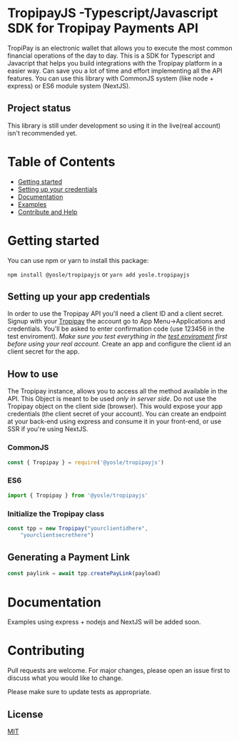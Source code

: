 TropipayJS -Typescript/Javascript SDK for Tropipay Payments API
===========

TropiPay is an electronic wallet that allows you to execute the most common financial operations of the day to day. This is a SDK for Typescript and Javacript that helps you build integrations with the Tropipay platform in a easier way. Can save you a lot of time and effort implementing all the API features. You can use this library with CommonJS system (like node + express) or ES6 module system (NextJS).

## Project status
This library is still under development so using it in the live(real account) isn't recommended yet.

# Table of Contents
* [Getting started](#getting-started)
* [Setting up your credentials](#setting-up-your-app-credentials)
* [Documentation](#documentation)
* [Examples](#examples)
* [Contribute and Help](#contributing-and-help)

# Getting started
You can use npm or yarn to install this package:

`npm install @yosle/tropipayjs` 
or
`yarn add yosle.tropipayjs`

## Setting up your app credentials
In order to use the Tropipay API you'll need a client ID and a client secret. Signup with your [Tropipay](www.tropipay.com) the  account go to App Menu->Applications and credentials. You'll be asked to enter confirmation code (use 123456 in the test enviroment). _Make sure you test everything in the [test enviroment](https://tropipay-dev.herokuapp.com) first before using your real account._ Create an app and configure the client id an client secret for the app.

## How to use
The Tropipay instance, allows you to access all the method available in the API. This Object is meant to be used *only in server side*. Do not use the Tropipay object on the client side (browser). This would expose your app credentials (the client secret of your account). You can create an endpoint at your back-end using express and consume it in your front-end, or use SSR if you're using NextJS.

### CommonJS 
```javascript
const { Tropipay } = require('@yosle/tropipayjs')
```
### ES6 
```javascript
import { Tropipay } from '@yosle/tropipayjs'
```
### Initialize the Tropipay class
```javascript
const tpp = new Tropipay("yourclientidhere",
    "yourclientsecrethere")
```
## Generating a Payment Link
```javascript
const paylink = await tpp.createPayLink(payload)
```

# Documentation
Examples using express + nodejs and NextJS will be added soon.

# Contributing
Pull requests are welcome. For major changes, please open an issue first to discuss what you would like to change.

Please make sure to update tests as appropriate.

## License
[MIT](https://choosealicense.com/licenses/mit/)



